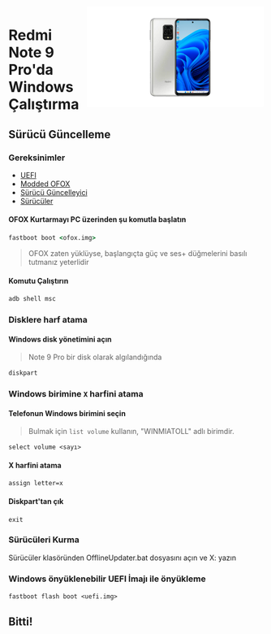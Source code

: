 <img align="right" src="https://github.com/Rubanoxd/Port-Windows-11-redmi-note-9_pro/blob/main/Miatoll.png" width="350" alt="Redmi Note 9 Pro Üzerinde Windows 11 Çalıştırma">


# Redmi Note 9 Pro'da Windows Çalıştırma

## Sürücü Güncelleme

### Gereksinimler

- [UEFI](https://github.com/Rubanoxd/Port-Windows-11-redmi-note-9_pro/releases/tag/UefiV2)
- [Modded OFOX](https://github.com/Rubanoxd/Port-Windows-11-redmi-note-9_pro/releases/tag/modded-ofox)
- [Sürücü Güncelleyici](https://github.com/WOA-Project/DriverUpdater/releases/latest)
- [Sürücüler](https://github.com/N1kroks/7xx-Drivers/releases/latest)

#### OFOX Kurtarmayı PC üzerinden şu komutla başlatın

```cmd
fastboot boot <ofox.img>
```

> OFOX zaten yüklüyse, başlangıçta güç ve ses+ düğmelerini basılı tutmanız yeterlidir


#### Komutu Çalıştırın

```cmd
adb shell msc
```

### Disklere harf atama

#### Windows disk yönetimini açın

> Note 9 Pro bir disk olarak algılandığında 

```cmd
diskpart
```


### Windows birimine `X` harfini atama

#### Telefonun Windows birimini seçin
> Bulmak için `list volume` kullanın, "WINMIATOLL" adlı birimdir.

```diskpart
select volume <sayı>
```

#### X harfini atama
```diskpart
assign letter=x
```

#### Diskpart'tan çık
```diskpart
exit
```


### Sürücüleri Kurma

Sürücüler klasöründen OfflineUpdater.bat dosyasını açın ve X: yazın


### Windows önyüklenebilir UEFI İmajı ile önyükleme

```
fastboot flash boot <uefi.img>
```

## Bitti!

